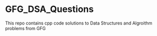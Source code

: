 # GFG_DSA_Questions
This repo contains cpp code solutions to Data Structures and Algroithm problems from GFG
